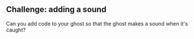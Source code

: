 ## Challenge: adding a sound

Can you add code to your ghost so that the ghost makes a sound when it's caught?
